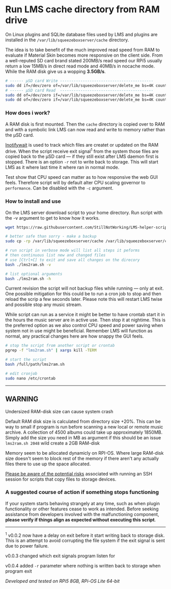 # Run LMS cache directory from RAM drive
On Linux plugins and SQLite database files used by LMS and plugins are installed in the `/var/lib/squeezeboxserver/cache` directory.

The idea is to take benefit of the much improved read speed from RAM to evaluate if Material Skin becomes more responsive on the client side.
From a well-reputed SD card brand stated 200MB/s read speed our RPi5 usually return a low 15MB/s in direct read mode and 40MB/s in nocache mode. While the RAM disk give us a wopping **3.5GB/s**.
```bash
# ------ µSD card Write -----------------------------------------
sudo dd if=/dev/zero of=/var/lib/squeezeboxserver/delete_me bs=4K count=2K oflag=direct
# ------ µSD card Read  -----------------------------------------
sudo dd of=/dev/zero if=/var/lib/squeezeboxserver/delete_me bs=4K count=2K iflag=direct
sudo dd of=/dev/zero if=/var/lib/squeezeboxserver/delete_me bs=4K count=2K
```

### How does i work?
A RAM disk is first mounted. Then the `cache` directory is copied over to RAM and with a symbolic link LMS can now read and write to memory rather than the µSD card.

[Inotifywait](https://linux.die.net/man/1/inotifywait) is used to track which files are createt or updated on the RAM drive. When the script receive exit signal<sup>1</sup> from the system those files are copied back to the µSD card — if they still exist after LMS daemon first is stopped. There is an option `-r` not to write back to storage. This will start LMS as it where last time it where ran in normal mode. 

Test show that CPU speed can matter as to how responsive the web GUI feels. Therefore script will by default alter CPU scaling governor to `performance`. Can be disabled with the `-c` argument.

### How to install and use
On the LMS server download script to your home directory. Run script with the -v argument to get to know how it works.

```bash
wget https://raw.githubusercontent.com/StillNotWorking/LMS-helper-script/main/lms2ram/lms2ram.sh

# better safe than sorry - make a backup
sudo cp -rp /var/lib/squeezeboxserver/cache /var/lib/squeezeboxserver/cache-BACKUP

# run script in verbose mode will list all steps it peforms
# then continuous list new and changed files
# use [Ctrl+C] to exit and save all changes on the direcory 
bash ./lms2ram.sh -v

# list optional arguments
bash ./lms2ram.sh -h

```

Current revision the script will not backup files while running — only at exit. One possible mitigation for this could be to run a cron job to stop and then reload the scrip a few seconds later. Please note this will restart LMS twise and possible stop any music stream.

While script can run as a service it might be better to have crontab start it in the hours the music server are in active use. Then stop it at nightime. This is the preferred option as we also control CPU speed and power saving when system not in use might be beneficial. Remember LMS will function as normal, any practical changes here are how snappy the GUI feels.
```bash
# stop the script from another script or crontab
pgrep -f "lms2ram.sh" | xargs kill -TERM

# start the script
bash /full/path/lms2ram.sh

# edit cronjob
sudo nano /etc/crontab
```
---------------------------------------------------------------

## WARNING 
Undersized RAM-disk size can cause system crash

Default RAM disk size is calculated from directory size +20%. This can be way to small if program is run before scanning a new local or remote music archive. A collection of 4500 albums could take up approximately 1850MB. Simply add the size you need in MB as argument if this should be an issue `lms2ram.sh 2048` wild create a 2GB RAM-disk

Memory seem to be allocated dynamicly on RPI-OS. Where large RAM-disk size doesn't seem to block rest of the memory if there aren't any actually files there to use up the space allocated.

[Please be aware of the potential risks](https://github.com/StillNotWorking/LMS-helper-script/tree/main#when-ssh-can-get-you-into-trouble) associated with running an SSH session for scripts that copy files to storage devices.

### A suggested course of action if something stops functioning
If your system starts behaving strangely at any time, such as when plugin functionality or other features cease to work as intended. Before seeking assistance from developers involved with the malfunctioning component, **please verify if things align as expected without executing this script**.

---------------------------------------------------------------

<sup>1</sup> v0.0.2 now have a delay on exit before it start writing back to storage disk. This is an attempt to avoid corrupting the file system if the exit signal is sent due to power failure.

  v0.0.3 changed which exit signals program listen for

  v0.0.4 added `-r` parameter where nothing is written back to storage when program exit
  
*Developed and tested on RPi5 8GB, RPi-OS Lite 64-bit*